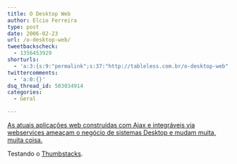 ```yaml
---
title: O Desktop Web
author: Elcio Ferreira
type: post
date: 2006-02-23
url: /o-desktop-web/
tweetbackscheck:
  - 1356453929
shorturls:
  - 'a:3:{s:9:"permalink";s:37:"http://tableless.com.br/o-desktop-web";s:7:"tinyurl";s:26:"http://tinyurl.com/3e835cw";s:4:"isgd";s:19:"http://is.gd/TaAe3I";}'
twittercomments:
  - 'a:0:{}'
dsq_thread_id: 503034914
categories:
  - Geral

---
```

[As atuais aplicações web construídas com Ajax e integráveis via webservices ameaçam o negócio de sistemas Desktop e mudam muita, muita coisa.][1]

Testando o [Thumbstacks][2].

 [1]: http://www.thumbstacks.com/play?show=0e3c2126b7a52804ce9a1fbeb4244f7e "O Desktop Web 2.0"
 [2]: http://www.thumbstacks.com/ "thumbstacks.com"